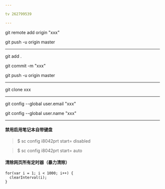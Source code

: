 ```yaml
---

tv 262799539

---
```


git remote add origin "xxx"

git push -u origin master

---

git add .

git commit -m "xxx"

git push -u origin master

---

git clone xxx

---

git config --global user.email "xxx"

git config --global user.name "xxx"

---

#### 禁用启用笔记本自带键盘

>$ sc config i8042prt start= disabled

>$ sc config i8042prt start= auto

#### 清除网页所有定时器（暴力清除）

```
for(var i = 1; i < 1000; i++) {
  clearInterval(i);
}
```
